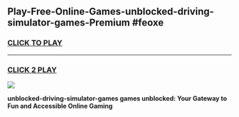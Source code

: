 
## Play-Free-Online-Games-unblocked-driving-simulator-games-Premium #feoxe
<h3>
<a href="https://premium.freeplayer.one?title=unblocked-driving-simulator-games&ref=8M">CLICK TO PLAY</a></h3>
<hr>

<h3>
<a href="https://premium.freeplayer.one?title=unblocked-driving-simulator-games&ref=8M">CLICK 2 PLAY</a>
  
</h3>

<a href="https://premium.freeplayer.one?title=unblocked-driving-simulator-games&ref=8M"><img src="https://clearcache.store/games.png"></a>


**unblocked-driving-simulator-games games unblocked: Your Gateway to Fun and Accessible Online Gaming**
